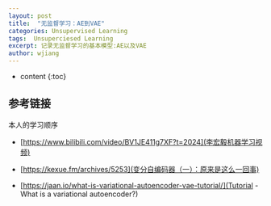 ```yaml
---
layout: post
title:  "无监督学习：AE到VAE"
categories: Unsupervised Learning
tags:  Unsuperciesed Learning
excerpt: 记录无监督学习的基本模型:AE以及VAE
author: wjiang
---
```


* content
{:toc}

## 参考链接

本人的学习顺序
* [https://www.bilibili.com/video/BV1JE411g7XF?t=2024](李宏毅机器学习视频)

* [https://kexue.fm/archives/5253](变分自编码器（一）：原来是这么一回事)

* [https://jaan.io/what-is-variational-autoencoder-vae-tutorial/](Tutorial - What is a variational autoencoder?)


